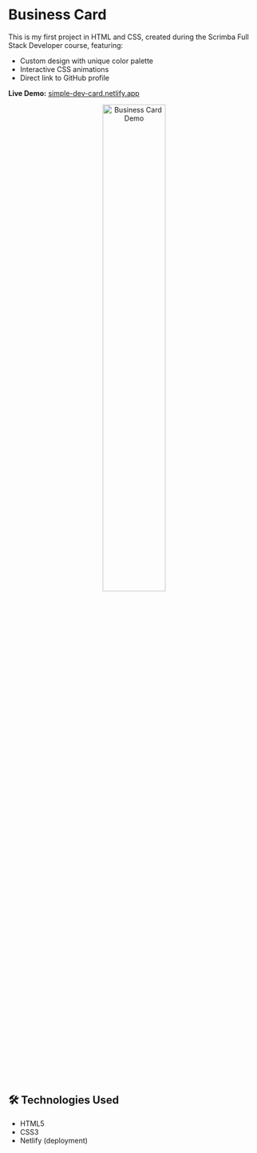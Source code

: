 # Business Card

This is my first project in HTML and CSS, created during the Scrimba Full Stack Developer course, featuring:

- Custom design with unique color palette
- Interactive CSS animations
- Direct link to GitHub profile

**Live Demo:** [simple-dev-card.netlify.app](https://simple-dev-card.netlify.app/)

<p align="center">
  <img src="assets/business-card-demo.gif" width="50%" alt="Business Card Demo"/>
</p>

## 🛠️ Technologies Used

- HTML5
- CSS3
- Netlify (deployment)
